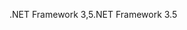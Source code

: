 <span data-ttu-id="10648-101">.NET Framework 3,5</span><span class="sxs-lookup"><span data-stu-id="10648-101">.NET Framework 3.5</span></span>